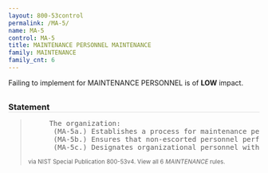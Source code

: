 ```yaml
---
layout: 800-53control
permalink: /MA-5/
name: MA-5
control: MA-5
title: MAINTENANCE PERSONNEL MAINTENANCE
family: MAINTENANCE
family_cnt: 6
---
```

<p class="text-info">Failing to implement for MAINTENANCE PERSONNEL is of <b>LOW</b> impact.</p>

<h3 style="border-bottom:1px solid #ddd;margin:30px 0 8px 0;">Statement</h3>
<blockquote>
<pre>     The organization: 
      (MA-5a.) Establishes a process for maintenance personnel authorization and maintains a list of authorized maintenance organizations or personnel; 
      (MA-5b.) Ensures that non-escorted personnel performing maintenance on the information system have required access authorizations; and 
      (MA-5c.) Designates organizational personnel with required access authorizations and technical competence to supervise the maintenance activities of personnel who do not possess the required access authorizations. 
</pre>
<p><small>via NIST Special Publication 800-53v4. View all 6 <i>MAINTENANCE</i> rules. <a href="/cce/ssg/group/$Group_id"><span class="glyphicon glyphicon-link"></span></a> </small></p>
</blockquote>


